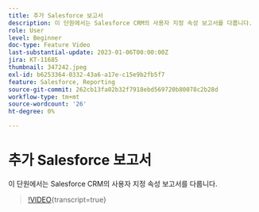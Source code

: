 ```yaml
---
title: 추가 Salesforce 보고서
description: 이 단원에서는 Salesforce CRM의 사용자 지정 속성 보고서를 다룹니다.
role: User
level: Beginner
doc-type: Feature Video
last-substantial-update: 2023-01-06T00:00:00Z
jira: KT-11685
thumbnail: 347242.jpeg
exl-id: b6253364-0332-43a6-a17e-c15e9b2fb5f7
feature: Salesforce, Reporting
source-git-commit: 262cb13fa02b32f7918ebd569720b80078c2b28d
workflow-type: tm+mt
source-wordcount: '26'
ht-degree: 0%

---
```


# 추가 Salesforce 보고서

이 단원에서는 Salesforce CRM의 사용자 지정 속성 보고서를 다룹니다.

>[!VIDEO](https://video.tv.adobe.com/v/347242/?learn=on){transcript=true}
